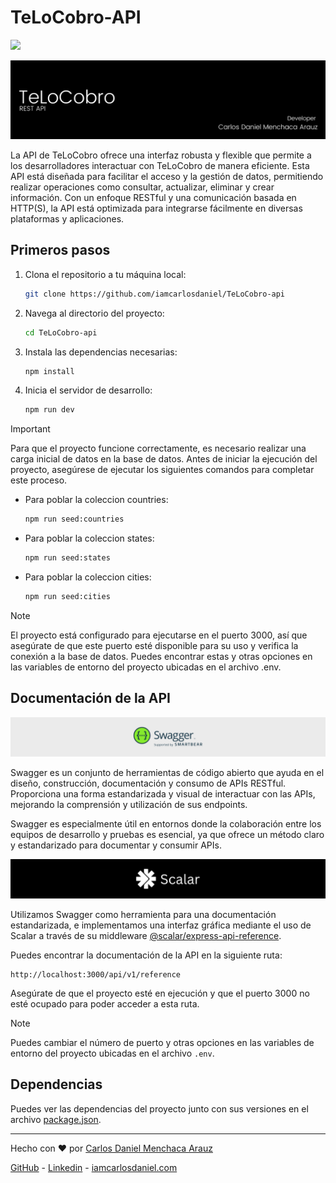 # TeLoCobro-API

![](https://img.shields.io/badge/Release%20-%20v1.0.0-%23007EC6)

![](docs/main_banner.png)

La API de TeLoCobro ofrece una interfaz robusta y flexible que permite a los desarrolladores interactuar con TeLoCobro de manera eficiente. Esta API está diseñada para facilitar el acceso y la gestión de datos, permitiendo realizar operaciones como consultar, actualizar, eliminar y crear información. Con un enfoque RESTful y una comunicación basada en HTTP(S), la API está optimizada para integrarse fácilmente en diversas plataformas y aplicaciones.

## Primeros pasos

1. Clona el repositorio a tu máquina local:

   ```sh
   git clone https://github.com/iamcarlosdaniel/TeLoCobro-api
   ```

2. Navega al directorio del proyecto:

   ```sh
   cd TeLoCobro-api
   ```

3. Instala las dependencias necesarias:

   ```sh
   npm install
   ```

4. Inicia el servidor de desarrollo:

   ```sh
   npm run dev
   ```

> [!IMPORTANT]
> Para que el proyecto funcione correctamente, es necesario realizar una carga inicial de datos en la base de datos. Antes de iniciar la ejecución del proyecto, asegúrese de ejecutar los siguientes comandos para completar este proceso.

- Para poblar la coleccion countries:

  ```sh
  npm run seed:countries
  ```

- Para poblar la coleccion states:

  ```sh
  npm run seed:states
  ```

- Para poblar la coleccion cities:
  ```sh
  npm run seed:cities
  ```

> [!NOTE]
> El proyecto está configurado para ejecutarse en el puerto 3000, así que asegúrate de que este puerto esté disponible para su uso y verifica la conexión a la base de datos. Puedes encontrar estas y otras opciones en las variables de entorno del proyecto ubicadas en el archivo .env.

## Documentación de la API

<img src="docs/swagger_logo_banner.png" alt="Logo de Swagger">

<br>

Swagger es un conjunto de herramientas de código abierto que ayuda en el diseño, construcción, documentación y consumo de APIs RESTful. Proporciona una forma estandarizada y visual de interactuar con las APIs, mejorando la comprensión y utilización de sus endpoints.

Swagger es especialmente útil en entornos donde la colaboración entre los equipos de desarrollo y pruebas es esencial, ya que ofrece un método claro y estandarizado para documentar y consumir APIs.

<img src="docs/scalar_logo_banner.png" alt="Logo de Scalar">

Utilizamos Swagger como herramienta para una documentación estandarizada, e implementamos una interfaz gráfica mediante el uso de Scalar a través de su middleware [@scalar/express-api-reference](https://scalar.com).

Puedes encontrar la documentación de la API en la siguiente ruta:

```
http://localhost:3000/api/v1/reference
```

Asegúrate de que el proyecto esté en ejecución y que el puerto 3000 no esté ocupado para poder acceder a esta ruta.

> [!NOTE]
> Puedes cambiar el número de puerto y otras opciones en las variables de entorno del proyecto ubicadas en el archivo `.env`.

## Dependencias

Puedes ver las dependencias del proyecto junto con sus versiones en el archivo [package.json](package.json).

---

Hecho con ❤️ por [Carlos Daniel Menchaca Arauz](https://www.github.com/iamcarlosdaniel)

[GitHub](https://www.github.com/iamcarlosdaniel) - [Linkedin](https://www.linkedin.com/in/iamcarlosdaniel) - [iamcarlosdaniel.com](https://www.iamcarlosdaniel.com)
